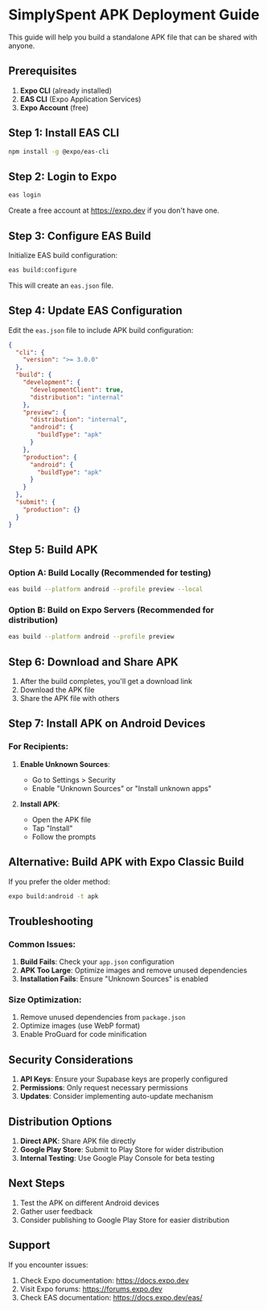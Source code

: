 # SimplySpent APK Deployment Guide

This guide will help you build a standalone APK file that can be shared with anyone.

## Prerequisites

1. **Expo CLI** (already installed)
2. **EAS CLI** (Expo Application Services)
3. **Expo Account** (free)

## Step 1: Install EAS CLI

```bash
npm install -g @expo/eas-cli
```

## Step 2: Login to Expo

```bash
eas login
```

Create a free account at https://expo.dev if you don't have one.

## Step 3: Configure EAS Build

Initialize EAS build configuration:

```bash
eas build:configure
```

This will create an `eas.json` file.

## Step 4: Update EAS Configuration

Edit the `eas.json` file to include APK build configuration:

```json
{
  "cli": {
    "version": ">= 3.0.0"
  },
  "build": {
    "development": {
      "developmentClient": true,
      "distribution": "internal"
    },
    "preview": {
      "distribution": "internal",
      "android": {
        "buildType": "apk"
      }
    },
    "production": {
      "android": {
        "buildType": "apk"
      }
    }
  },
  "submit": {
    "production": {}
  }
}
```

## Step 5: Build APK

### Option A: Build Locally (Recommended for testing)

```bash
eas build --platform android --profile preview --local
```

### Option B: Build on Expo Servers (Recommended for distribution)

```bash
eas build --platform android --profile preview
```

## Step 6: Download and Share APK

1. After the build completes, you'll get a download link
2. Download the APK file
3. Share the APK file with others

## Step 7: Install APK on Android Devices

### For Recipients:

1. **Enable Unknown Sources**:
   - Go to Settings > Security
   - Enable "Unknown Sources" or "Install unknown apps"

2. **Install APK**:
   - Open the APK file
   - Tap "Install"
   - Follow the prompts

## Alternative: Build APK with Expo Classic Build

If you prefer the older method:

```bash
expo build:android -t apk
```

## Troubleshooting

### Common Issues:

1. **Build Fails**: Check your `app.json` configuration
2. **APK Too Large**: Optimize images and remove unused dependencies
3. **Installation Fails**: Ensure "Unknown Sources" is enabled

### Size Optimization:

1. Remove unused dependencies from `package.json`
2. Optimize images (use WebP format)
3. Enable ProGuard for code minification

## Security Considerations

1. **API Keys**: Ensure your Supabase keys are properly configured
2. **Permissions**: Only request necessary permissions
3. **Updates**: Consider implementing auto-update mechanism

## Distribution Options

1. **Direct APK**: Share APK file directly
2. **Google Play Store**: Submit to Play Store for wider distribution
3. **Internal Testing**: Use Google Play Console for beta testing

## Next Steps

1. Test the APK on different Android devices
2. Gather user feedback
3. Consider publishing to Google Play Store for easier distribution

## Support

If you encounter issues:
1. Check Expo documentation: https://docs.expo.dev
2. Visit Expo forums: https://forums.expo.dev
3. Check EAS documentation: https://docs.expo.dev/eas/
